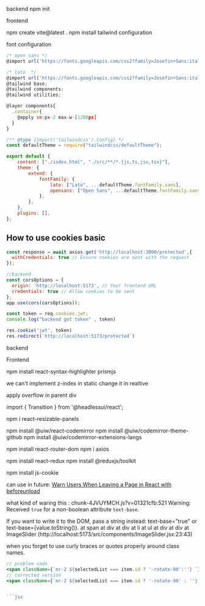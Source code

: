 backend
npm init

frontend

npm create vite@latest .
npm install
tailwind configuration

font configuration

```jsx
/* open sans */
@import url('https://fonts.googleapis.com/css2?family=Josefin+Sans:ital,wght@0,100..700;1,100..700&family=Lato:ital,wght@0,100;0,300;0,400;0,700;0,900;1,100;1,300;1,400;1,700;1,900&family=Open+Sans:ital,wght@0,300..800;1,300..800&family=Roboto:ital,wght@0,100;0,300;0,400;0,500;0,700;0,900;1,100;1,300;1,400;1,500;1,700;1,900&display=swap');

/* lato  */
@import url('https://fonts.googleapis.com/css2?family=Josefin+Sans:ital,wght@0,100..700;1,100..700&family=Lato:ital,wght@0,100;0,300;0,400;0,700;0,900;1,100;1,300;1,400;1,700;1,900&family=Roboto:ital,wght@0,100;0,300;0,400;0,500;0,700;0,900;1,100;1,300;1,400;1,500;1,700;1,900&display=swap');
@tailwind base;
@tailwind components;
@tailwind utilities;

@layer components{
  .container{
    @apply sm:px-2 max-w-[1200px]
  }
}

```

```jsx
/** @type {import('tailwindcss').Config} */
const defaultTheme = require("tailwindcss/defaultTheme");

export default {
    content: ["./index.html", "./src/**/*.{js,ts,jsx,tsx}"],
    theme: {
        extend: {
            fontFamily: {
                lato: ["Lato", ...defaultTheme.fontFamily.sans],
                opensans: ["Open Sans", ...defaultTheme.fontFamily.sans],
            },
        },
    },
    plugins: [],
};
```

## How to use cookies basic
```jsx
const response = await axios.get('http://localhost:3000/protected',{
  withCredentials: true // Ensure cookies are sent with the request
});

//backend
const corsOptions = {
  origin: 'http://localhost:5173', // Your frontend URL
  credentials: true // Allow cookies to be sent
};
app.use(cors(corsOptions));

const token = req.cookies.jwt;
console.log("backend got token" , token)

res.cookie('jwt', token)
res.redirect(`http://localhost:5173/protected`)

```

backend







Frontend

npm install react-syntax-highlighter prismjs

we can't implement z-index in static change it in realtive

apply overflow in parent div

import { Transition } from '@headlessui/react';

npm i react-resizable-panels

npm install @uiw/react-codemirror
npm install @uiw/codemirror-theme-github
npm install @uiw/codemirror-extensions-langs

npm install react-router-dom
npm i axios

npm install react-redux
npm install @reduxjs/toolkit

npm install js-cookie




can use in future: 
[Warn Users When Leaving a Page in React with beforeunload](https://youtu.be/K8YShjU5PBQ)








what kind of waring this : 
chunk-4JVUYMCH.js?v=01321cfb:521 Warning: Received `true` for a non-boolean attribute `text-base`.

If you want to write it to the DOM, pass a string instead: text-base="true" or text-base={value.toString()}.
    at span
    at div
    at div
    at li
    at ul
    at div
    at div
    at ImageSlider (http://localhost:5173/src/components/ImageSlider.jsx:23:43)


when you forget to use curly braces or quotes properly around class names.

```jsx
// problem code
<span className={`mr-2 ${selectedList === item.id ? '-rotate-90':''} `} text-base ><TiArrowSortedDown /></span>
// corrected version
<span className={`mr-2 ${selectedList === item.id ? '-rotate-90' : ''} text-base`}><TiArrowSortedDown /></span>


```jsx
